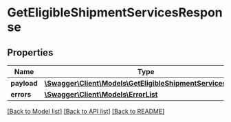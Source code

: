 # GetEligibleShipmentServicesResponse

## Properties
Name | Type | Description | Notes
------------ | ------------- | ------------- | -------------
**payload** | [**\Swagger\Client\Models\GetEligibleShipmentServicesResult**](GetEligibleShipmentServicesResult.md) |  | [optional] 
**errors** | [**\Swagger\Client\Models\ErrorList**](ErrorList.md) |  | [optional] 

[[Back to Model list]](../../README.md#documentation-for-models) [[Back to API list]](../../README.md#documentation-for-api-endpoints) [[Back to README]](../../README.md)


